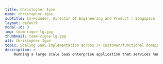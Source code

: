 ```yaml
---
title: Christopher Igoe
name: christopher-igoe
subtitle: Co-Founder, Director of Engineering and Product | Songspace
layout: default
modal-id: 3
img: team-cigoe-lg.jpg
thumbnail: team-cigoe-lg.jpg
alt: Christopher Igoe
topic: Scaling SaaS implementation across 3+ customer/functional domains of music content owners ecosystem in under 4 years
description: >
    Running a large scale SaaS enterprise application that services hundreds of business clients isn’t easy and requires a company wide effort to support and maintain. Walk through Songspace’s technical timeline and decisions (both good and bad) and learn how we have succeeded through the years leveraging open source software and a client-driven roadmap. This will be a high level technical overview of the various systems and how they all work together to make Songspace the enterprise offering it is today.
---
```

